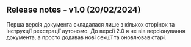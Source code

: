 ## Release notes - v1.0 (20/02/2024)

Перша версія документа складалася лише з кількох сторінок та інструкції реєстрації аутономо. До версії 2.0 я не вів
версіонування документа, а просто додавав нові секції та оновлював старі.

